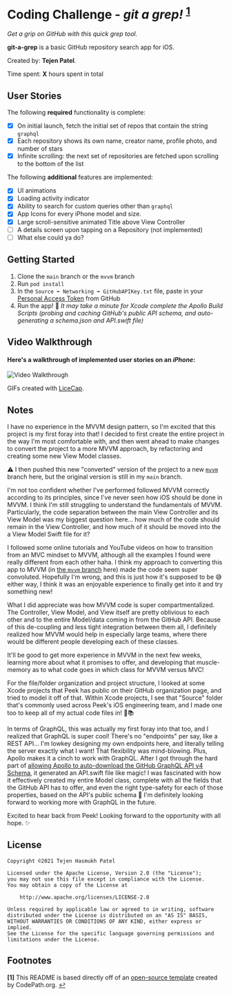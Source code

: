 # Coding Challenge - *git a grep!* <sup name="a1">[1](#f1)</sup>

*Get a grip on GitHub with this quick grep tool.*

**git-a-grep** is a basic GitHub repository search app for iOS.

Created by: **Tejen Patel**.

Time spent: **X** hours spent in total

## User Stories

The following **required** functionality is complete:

* [X] On initial launch, fetch the initial set of repos that contain the string `graphql`
* [X] Each repository shows its own name, creator name, profile photo, and number of stars
* [X] Infinite scrolling: the next set of repositories are fetched upon scrolling to the bottom of the list

The following **additional** features are implemented:
* [X] UI animations
* [X] Loading activity indicator
* [X] Ability to search for custom queries other than `graphql`
* [X] App Icons for every iPhone model and size.
* [X] Large scroll-sensitive animated Title above View Controller
* [ ] A details screen upon tapping on a Repository (not implemented)
* [ ] What else could ya do?

## Getting Started

1. Clone the `main` branch or the `mvvm` branch
1. Run `pod install`
1. In the `Source ➡️ Networking ➡️ GitHubAPIKey.txt` file, paste in your [Personal Access Token](https://docs.github.com/en/github/authenticating-to-github/keeping-your-account-and-data-secure/creating-a-personal-access-token) from GitHub
1. Run the app! 🚀 *It may take a minute for Xcode complete the Apollo Build Scripts (probing and caching GitHub's public API schema, and auto-generating a schema.json and API.swift file)*

## Video Walkthrough 

#### Here's a walkthrough of implemented user stories on an *iPhone*:
<img src='https://i.imgur.com/bOYzQDa.gif' title='Video Walkthrough' width='' alt='Video Walkthrough' />

GIFs created with [LiceCap](http://www.cockos.com/licecap/).


## Notes

I have no experience in the MVVM design pattern, so I'm excited that this project is my first foray into that! I decided to first create the entire project in the way I'm most comfortable with, and then went ahead to make changes to convert the project to a more MVVM approach, by refactoring and creating some new View Model classes.

:warning: I then pushed this new "converted" version of the project to a new [`mvvm`](https://github.com/tejen/peek-ios-coding-challenge/commits/mvvm) branch here, but the original version is still in my `main` branch.

I'm not too confident whether I've performed followed MVVM correctly according to its principles, since I've never seen how iOS should be done in MVVM. I think I'm still struggling to understand the fundamentals of MVVM. Particularly, the code separation between the main View Controller and its View Model was my biggest question here... how much of the code should remain in the View Controller, and how much of it should be moved into the a View Model Swift file for it?

I followed some online tutorials and YouTube videos on how to transition from an MVC mindset to MVVM, although all the examples I found were really different from each other haha. I think my approach to converting this app to MVVM (in [the `mvvm` branch](https://github.com/tejen/peek-ios-coding-challenge/commits/mvvm) here) made the code seem super convoluted. Hopefully I'm wrong, and this is just how it's supposed to be 😅 either way, I think it was an enjoyable experience to finally get into it and try something new!

What I did appreciate was how MVVM code is super compartmentalized. The Controller, View Model, and View itself are pretty oblivious to each other and to the entire Model/data coming in from the GitHub API. Because of this de-coupling and less tight integration between them all, I definitely realized how MVVM would help in especially large teams, where there would be different people developing each of these classes.

It'll be good to get more experience in MVVM in the next few weeks, learning more about what it promises to offer, and developing that muscle-memory as to what code goes in which class for MVVM versus MVC!

For the file/folder organization and project structure, I looked at some Xcode projects that Peek has public on their GitHub organization page, and tried to model it off of that. Within Xcode projects, I see that "Source" folder that's commonly used across Peek's iOS engineering team, and I made one too to keep all of my actual code files in! 🧐📚

In terms of GraphQL, this was actually my first foray into that too, and I realized that GraphQL is super cool! There's no "endpoints" per say, like a REST API... I'm lowkey designing my own endpoints here, and literally telling the server exactly what I want! That flexibility was mind-blowing. Plus, Apollo makes it a cinch to work with GraphQL. After I got through the hard part of [allowing Apollo to auto-download the GitHub GraphQL API v4 Schema](https://github.com/tejen/peek-ios-coding-challenge/commit/6936aa6078116ec8a43968359b040a3fb4bc769f), it generated an API.swift file like magic! I was fascinated with how it effectively created my entire Model class, complete with all the fields that the GitHub API has to offer, and even the right type-safety for each of those properties, based on the API's public schema 🤩 I'm definitely looking forward to working more with GraphQL in the future.

Excited to hear back from Peek! Looking forward to the opportunity with all hope. ✨

## License

    Copyright ©2021 Tejen Hasmukh Patel

    Licensed under the Apache License, Version 2.0 (the "License");
    you may not use this file except in compliance with the License.
    You may obtain a copy of the License at

        http://www.apache.org/licenses/LICENSE-2.0

    Unless required by applicable law or agreed to in writing, software
    distributed under the License is distributed on an "AS IS" BASIS,
    WITHOUT WARRANTIES OR CONDITIONS OF ANY KIND, either express or implied.
    See the License for the specific language governing permissions and
    limitations under the License.
    

## Footnotes

  <b id="f1">[1]</b> This README is based directly off of an [open-source template](https://courses.codepath.com/snippets/intro_to_ios/readme_templates/prework_readme.md) created by CodePath.org. [↩](#a1)
  

